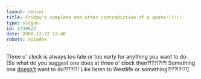 ```yaml
---
layout: senior
title: Friday's complete and utter contradiction of a quote!!!!!!
type: slogan
id: 1739822
date: 2000-12-22 12:40
robots: noindex
---
```

Three o' clock  is always too late or too early for anything you want to do. [So what do you suggest one does at three o' clock then?!??!?!?! Something one <u>doesn't</u> want to do?!??!?! Like listen to Westlife or something?!??!?!?!]